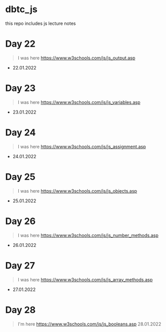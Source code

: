 # dbtc_js
this repo includes js lecture notes

# Day 22
> I was here https://www.w3schools.com/js/js_output.asp
- 22.01.2022

# Day 23
> I was here https://www.w3schools.com/js/js_variables.asp
- 23.01.2022

# Day 24
> I was here https://www.w3schools.com/js/js_assignment.asp
- 24.01.2022

# Day 25
> I was here https://www.w3schools.com/js/js_objects.asp
- 25.01.2022

# Day 26
> I was here https://www.w3schools.com/js/js_number_methods.asp
- 26.01.2022

# Day 27
> I was here https://www.w3schools.com/js/js_array_methods.asp
- 27.01.2022

# Day 28
> I'm here https://www.w3schools.com/js/js_booleans.asp
> 28.01.2022